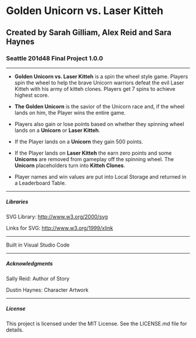 
# Golden Unicorn vs. Laser Kitteh

## Created by Sarah Gilliam, Alex Reid and Sara Haynes

### Seattle 201d48 Final Project 1.0.0
***
- **Golden Unicorn vs. Laser Kitteh** is a spin the wheel style game. Players spin the wheel to help the brave Unicorn warriors defeat the evil Laser Kitteh with his army of kitteh clones. Players get 7 spins to achieve highest score.

- **The Golden Unicorn** is the savior of the Unicorn race and, if the wheel lands on him, the Player wins the entire game. 

- Players also gain or lose points based on whether they spinning wheel lands on a **Unicorn** or **Laser Kitteh**. 

- If the Player lands on a **Unicorn** they gain 500 points.

- If the Player lands on **Laser Kitteh** the earn zero points and some **Unicorns** are removed from gameplay off the spinning wheel. The **Unicorn** placeholders turn into **Kitteh Clones**.

- Player names and win values are put into Local Storage and returned in a Leaderboard Table.
***

##### Libraries

SVG Library: http://www.w3.org/2000/svg 

Links for SVG: http://www.w3.org/1999/xlink
***
Built in Visual Studio Code
***
##### Acknowledgments

Sally Reid: Author of Story

Dustin Haynes: Character Artwork
***
##### License
This project is licensed under the MIT License. See the LICENSE.md file for details.
